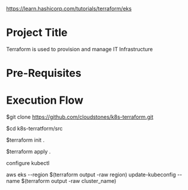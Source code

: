 https://learn.hashicorp.com/tutorials/terraform/eks

Project Title
=====================
Terraform is used to provision and manage IT Infrastructure

Pre-Requisites
============================



Execution Flow
=====================

$git clone https://github.com/cloudstones/k8s-terraform.git

$cd k8s-terratform/src

$terraform init .

$terraform apply .

configure kubectl

aws eks --region $(terraform output -raw region) update-kubeconfig --name $(terraform output -raw cluster_name)
